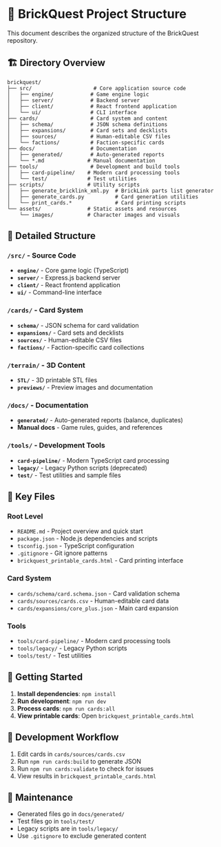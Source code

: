 # 📁 BrickQuest Project Structure

This document describes the organized structure of the BrickQuest repository.

## 🏗️ Directory Overview

```
brickquest/
├── src/                    # Core application source code
│   ├── engine/            # Game engine logic
│   ├── server/            # Backend server
│   ├── client/            # React frontend application
│   └── ui/                # CLI interface
├── cards/                 # Card system and content
│   ├── schema/            # JSON schema definitions
│   ├── expansions/        # Card sets and decklists
│   ├── sources/           # Human-editable CSV files
│   └── factions/          # Faction-specific cards
├── docs/                  # Documentation
│   ├── generated/         # Auto-generated reports
│   └── *.md              # Manual documentation
├── tools/                 # Development and build tools
│   ├── card-pipeline/    # Modern card processing tools
│   └── test/             # Test utilities
├── scripts/              # Utility scripts
│   ├── generate_bricklink_xml.py  # BrickLink parts list generator
│   ├── generate_cards.py          # Card generation utilities
│   └── print_cards.*              # Card printing scripts
└── assets/               # Static assets and resources
    └── images/           # Character images and visuals
```

## 📂 Detailed Structure

### `/src/` - Source Code
- **`engine/`** - Core game logic (TypeScript)
- **`server/`** - Express.js backend server
- **`client/`** - React frontend application
- **`ui/`** - Command-line interface

### `/cards/` - Card System
- **`schema/`** - JSON schema for card validation
- **`expansions/`** - Card sets and decklists
- **`sources/`** - Human-editable CSV files
- **`factions/`** - Faction-specific card collections

### `/terrain/` - 3D Content
- **`STL/`** - 3D printable STL files
- **`previews/`** - Preview images and documentation

### `/docs/` - Documentation
- **`generated/`** - Auto-generated reports (balance, duplicates)
- **Manual docs** - Game rules, guides, and references

### `/tools/` - Development Tools
- **`card-pipeline/`** - Modern TypeScript card processing
- **`legacy/`** - Legacy Python scripts (deprecated)
- **`test/`** - Test utilities and sample files

## 🔧 Key Files

### Root Level
- `README.md` - Project overview and quick start
- `package.json` - Node.js dependencies and scripts
- `tsconfig.json` - TypeScript configuration
- `.gitignore` - Git ignore patterns
- `brickquest_printable_cards.html` - Card printing interface

### Card System
- `cards/schema/card.schema.json` - Card validation schema
- `cards/sources/cards.csv` - Human-editable card data
- `cards/expansions/core_plus.json` - Main card expansion

### Tools
- `tools/card-pipeline/` - Modern card processing tools
- `tools/legacy/` - Legacy Python scripts
- `tools/test/` - Test utilities

## 🚀 Getting Started

1. **Install dependencies**: `npm install`
2. **Run development**: `npm run dev`
3. **Process cards**: `npm run cards:all`
4. **View printable cards**: Open `brickquest_printable_cards.html`

## 📝 Development Workflow

1. Edit cards in `cards/sources/cards.csv`
2. Run `npm run cards:build` to generate JSON
3. Run `npm run cards:validate` to check for issues
4. View results in `brickquest_printable_cards.html`

## 🧹 Maintenance

- Generated files go in `docs/generated/`
- Test files go in `tools/test/`
- Legacy scripts are in `tools/legacy/`
- Use `.gitignore` to exclude generated content
